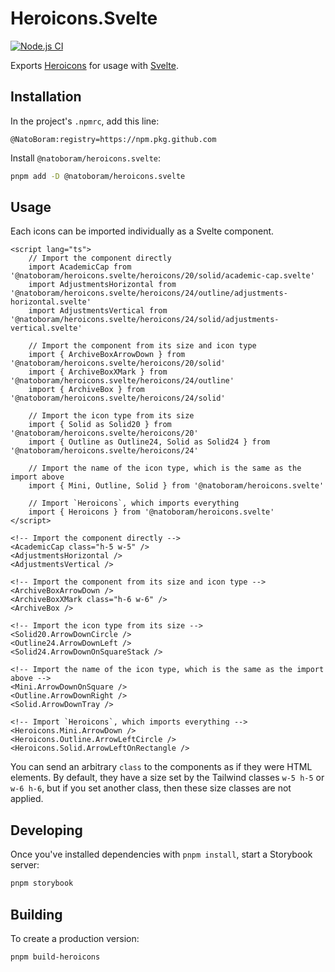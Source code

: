 # Heroicons.Svelte

[![Node.js CI](https://github.com/NatoBoram/heroicons.svelte/actions/workflows/node-js.yaml/badge.svg)](https://github.com/NatoBoram/heroicons.svelte/actions/workflows/node-js.yaml)

Exports [Heroicons](https://github.com/tailwindlabs/heroicons) for usage with [Svelte](https://github.com/sveltejs/svelte).

## Installation

In the project's `.npmrc`, add this line:

```properties
@NatoBoram:registry=https://npm.pkg.github.com
```

Install `@natoboram/heroicons.svelte`:

```bash
pnpm add -D @natoboram/heroicons.svelte
```

## Usage

Each icons can be imported individually as a Svelte component.

```svelte
<script lang="ts">
	// Import the component directly
	import AcademicCap from '@natoboram/heroicons.svelte/heroicons/20/solid/academic-cap.svelte'
	import AdjustmentsHorizontal from '@natoboram/heroicons.svelte/heroicons/24/outline/adjustments-horizontal.svelte'
	import AdjustmentsVertical from '@natoboram/heroicons.svelte/heroicons/24/solid/adjustments-vertical.svelte'

	// Import the component from its size and icon type
	import { ArchiveBoxArrowDown } from '@natoboram/heroicons.svelte/heroicons/20/solid'
	import { ArchiveBoxXMark } from '@natoboram/heroicons.svelte/heroicons/24/outline'
	import { ArchiveBox } from '@natoboram/heroicons.svelte/heroicons/24/solid'

	// Import the icon type from its size
	import { Solid as Solid20 } from '@natoboram/heroicons.svelte/heroicons/20'
	import { Outline as Outline24, Solid as Solid24 } from '@natoboram/heroicons.svelte/heroicons/24'

	// Import the name of the icon type, which is the same as the import above
	import { Mini, Outline, Solid } from '@natoboram/heroicons.svelte'

	// Import `Heroicons`, which imports everything
	import { Heroicons } from '@natoboram/heroicons.svelte'
</script>

<!-- Import the component directly -->
<AcademicCap class="h-5 w-5" />
<AdjustmentsHorizontal />
<AdjustmentsVertical />

<!-- Import the component from its size and icon type -->
<ArchiveBoxArrowDown />
<ArchiveBoxXMark class="h-6 w-6" />
<ArchiveBox />

<!-- Import the icon type from its size -->
<Solid20.ArrowDownCircle />
<Outline24.ArrowDownLeft />
<Solid24.ArrowDownOnSquareStack />

<!-- Import the name of the icon type, which is the same as the import above -->
<Mini.ArrowDownOnSquare />
<Outline.ArrowDownRight />
<Solid.ArrowDownTray />

<!-- Import `Heroicons`, which imports everything -->
<Heroicons.Mini.ArrowDown />
<Heroicons.Outline.ArrowLeftCircle />
<Heroicons.Solid.ArrowLeftOnRectangle />
```

You can send an arbitrary `class` to the components as if they were HTML elements. By default, they have a size set by the Tailwind classes `w-5 h-5` or `w-6 h-6`, but if you set another class, then these size classes are not applied.

## Developing

Once you've installed dependencies with `pnpm install`, start a Storybook server:

```bash
pnpm storybook
```

## Building

To create a production version:

```bash
pnpm build-heroicons
```
